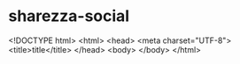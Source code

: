 # sharezza-social
 &lt;!DOCTYPE html> &lt;html>   &lt;head>     &lt;meta charset="UTF-8">     &lt;title>title&lt;/title>   &lt;/head>   &lt;body>      &lt;/body> &lt;/html>
